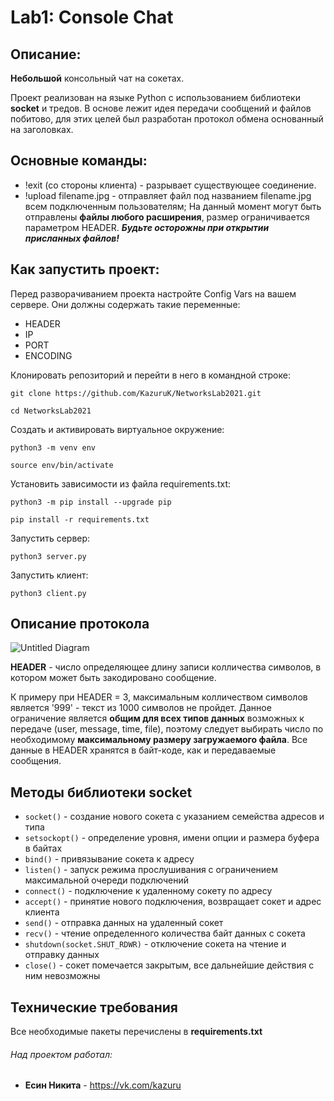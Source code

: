 # Lab1: Console Chat
## Описание:
**Небольшой** консольный чат на сокетах.

Проект реализован на языке Python с использованием библиотеки **socket** и тредов.
В основе лежит идея передачи сообщений и файлов побитово, для этих целей был разработан
протокол обмена основанный на заголовках.

## Основные команды:
- !exit (со стороны клиента) - разрывает существующее соединение.
- !upload filename.jpg - отправляет файл под названием filename.jpg всем подключенным пользователям;
На данный момент могут быть отправлены **файлы любого расширения**, размер ограничивается параметром HEADER. _**Будьте осторожны при открытии присланных файлов!**_

## Как запустить проект:
Перед разворачиванием проекта настройте Config Vars на вашем сервере. 
Они должны содержать такие переменные:
- HEADER
- IP
- PORT
- ENCODING

Клонировать репозиторий и перейти в него в командной строке:
```
git clone https://github.com/KazuruK/NetworksLab2021.git
```
```
cd NetworksLab2021
```
Cоздать и активировать виртуальное окружение:
```
python3 -m venv env
```
```
source env/bin/activate
```
Установить зависимости из файла requirements.txt:
```
python3 -m pip install --upgrade pip
```
```
pip install -r requirements.txt
```
Запустить сервер:
```
python3 server.py
```
Запустить клиент:
```
python3 client.py
```

## Описание протокола
![Untitled Diagram](https://user-images.githubusercontent.com/43111776/138546942-11d47833-96ca-452f-aa70-ada30aa261b8.jpg "Примеры сообщений")

**HEADER** - число определяющее длину записи колличества символов, в котором может быть
закодировано сообщение.

К примеру при HEADER = 3, максимальным колличеством символов является '999' - 
текст из 1000 символов не пройдет. Данное ограничение является **общим для всех типов данных**
возможных к передаче (user, message, time, file), поэтому следует выбирать число
по необходимому **максимальному размеру загружаемого файла**. Все данные в HEADER
хранятся в байт-коде, как и передаваемые сообщения.

## Методы библиотеки socket

- ```socket()``` - создание нового сокета с указанием семейства адресов и типа
- ```setsockopt()``` - определение уровня, имени опции и размера буфера в байтах
- ```bind()``` - привязывание сокета к адресу
- ```listen()``` - запуск режима прослушивания с ограничением максимальной очереди подключений
- ```connect()``` - подключение к удаленному сокету по адресу
- ```accept()``` - принятие нового подключения, возвращает сокет и адрес клиента
- ```send()``` - отправка данных на удаленный сокет
- ```recv()``` - чтение определенного количества байт данных с сокета
- ```shutdown(socket.SHUT_RDWR)``` - отключение сокета на чтение и отправку данных
- ```close()``` - сокет помечается закрытым, все дальнейшие действия с ним невозможны

## Технические требования
Все необходимые пакеты перечислены в **requirements.txt**


###### Над проектом работал:
- **Есин Никита** - https://vk.com/kazuru
